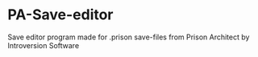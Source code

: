 # PA-Save-editor
Save editor program made for .prison save-files from Prison Architect by Introversion Software
